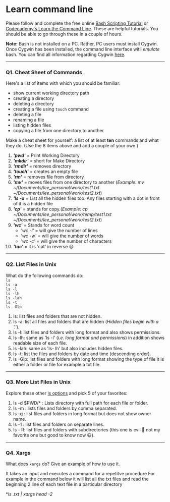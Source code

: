 # Learn command line

Please follow and complete the free online [Bash Scripting Tutorial](https://ryanstutorials.net/bash-scripting-tutorial/) or [Codecademy's Learn the Command Line](https://www.codecademy.com/learn/learn-the-command-line). These are helpful tutorials. You should be able to go through these in a couple of hours.

**Note:** Bash is not installed on a PC. Rather, PC users must install Cygwin. Once Cygwin has been installed, the command line interface witll _emulate_ bash. You can find all information regarding Cygwin [here](https://www.cygwin.com/).

---

### Q1.  Cheat Sheet of Commands  

Here's a list of items with which you should be familiar:  
* show current working directory path
* creating a directory
* deleting a directory
* creating a file using `touch` command
* deleting a file
* renaming a file
* listing hidden files
* copying a file from one directory to another

Make a cheat sheet for yourself: a list of at least **ten** commands and what they do.  (Use the 8 items above and add a couple of your own.)  

1. _**'pwd'**_ =  Print Working Directory  
2. _**'mkdir'**_ = short for Make Directory  
3. _**'rmdir'**_ = removes directory  
4. _**'touch'**_ = creates an  empty file  
5. _**'rm'**_ = removes file from directory  
6. _**'mv'**_ = moves files from one directory to another (_Example: mv ~/Documents/lee_personal/work/test1.txt ~/Documents/lee_personal/work/test2.txt_)  
7. _**'ls -a**_ = List all the hidden files too. Any files starting with a dot in front of it is a hidden file
8. _**'cp'**_ = stands for copy.(_Example: cp ~/Documents/lee_personal/work/temp/test1.txt ~/Documents/lee_personal/work/test2.txt_)  
9. _**'wc'**_ = Stands for word count  
    - _'wc -l'_ = will give the number of lines  
    - _'wc -w'_ = will give the number of words  
    - _'wc -c'_ = will give the number of characters  
10. _**'tac'**_ = it is 'cat' in reverse :smiley:
---

### Q2.  List Files in Unix   

What do the following commands do:  
`ls`  
`ls -a`  
`ls -l`  
`ls -lh`  
`ls -lah`  
`ls -t`  
`ls -Glp`  

1. ls: list files and folders that are not hidden.   
2. ls -a: list all files and folders that are hidden (_Hidden files begin with a '.'_). 
3. ls -l: list files and folders with long format and also shows permissions. 
4. ls -lh: same as 'ls -l' (_i.e. long format and permissions_) in addition shows readable size of each file.  
5. ls -lah: same as 'ls- lh' but also includes hidden files.  
6. ls -t: list the files and folders by date and time (descending order).  
7. ls -Glp: list files and folders with long format showing the type of file it is either a folder or file for example a txt file. 

---

### Q3.  More List Files in Unix  

Explore these other [ls options](http://www.techonthenet.com/unix/basic/ls.php) and pick 5 of your favorites:

1. ls -d $PWD/* : Lists directory with full path for each file or folder. 
2. ls -m : lists files and folders by comma separated.  
3. ls -g : list files and folders in long format but does not show owner name. 
4. ls -1 : list files and folders on separate lines. 
5. ls - R: list files and folders with subdirectories (this one is evil :imp: not my favorite one but good to know now :smiley:). 


---

### Q4.  Xargs   

What does `xargs` do? Give an example of how to use it.

It takes an input and executes a command for a repetitve procedure For example in the command below it will list all the txt files and read the beginning 2 line of each text file in a particular directory

**ls *.txt | xargs head -2**
